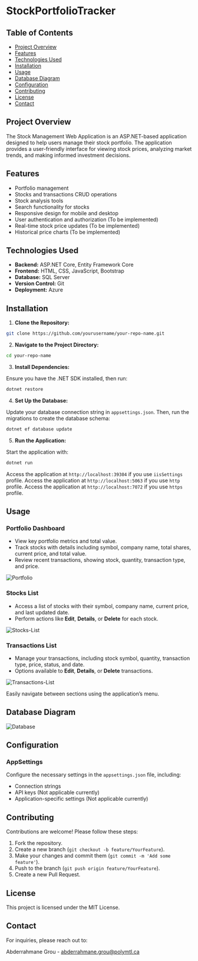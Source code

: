 # StockPortfolioTracker
## Table of Contents
- [Project Overview](#project-overview)
- [Features](#features)
- [Technologies Used](#technologies-used)
- [Installation](#installation)
- [Usage](#usage)
- [Database Diagram](#database-diagram)
- [Configuration](#configuration)
- [Contributing](#contributing)
- [License](#license)
- [Contact](#contact)

## Project Overview
The Stock Management Web Application is an ASP.NET-based application designed to help users manage their stock portfolio. The application provides a user-friendly interface for viewing stock prices, analyzing market trends, and making informed investment decisions.

## Features
- Portfolio management
- Stocks and transactions CRUD operations
- Stock analysis tools
- Search functionality for stocks
- Responsive design for mobile and desktop
- User authentication and authorization (To be implemented)
- Real-time stock price updates (To be implemented)
- Historical price charts (To be implemented)

## Technologies Used
- **Backend:** ASP.NET Core, Entity Framework Core
- **Frontend:** HTML, CSS, JavaScript, Bootstrap
- **Database:** SQL Server
- **Version Control:** Git
- **Deployment:** Azure

## Installation
1. **Clone the Repository:**

```bash
git clone https://github.com/yourusername/your-repo-name.git
```

2. **Navigate to the Project Directory:**

```bash
cd your-repo-name
```

3. **Install Dependencies:**

Ensure you have the .NET SDK installed, then run:

```bash
dotnet restore
```

4. **Set Up the Database:**

Update your database connection string in `appsettings.json`. Then, run the migrations to create the database schema:

```bash
dotnet ef database update
```

5. **Run the Application:**

Start the application with:

```bash
dotnet run
```
Access the application at `http://localhost:39304` if you use `iisSettings` profile.
Access the application at `http://localhost:5063` if you use `http` profile.
Access the application at `http://localhost:7072` if you use `https` profile.

## Usage
### Portfolio Dashboard
- View key portfolio metrics and total value.
- Track stocks with details including symbol, company name, total shares, current price, and total value.
- Review recent transactions, showing stock, quantity, transaction type, and price.
<img src="https://i.ibb.co/WnTHmZC/Portfolio.png" alt="Portfolio" border="0">

### Stocks List
- Access a list of stocks with their symbol, company name, current price, and last updated date.
- Perform actions like **Edit**, **Details**, or **Delete** for each stock.
<img src="https://i.ibb.co/bvwvCmc/Stocks-List.png" alt="Stocks-List" border="0">

### Transactions List
- Manage your transactions, including stock symbol, quantity, transaction type, price, status, and date.
- Options available to **Edit**, **Details**, or **Delete** transactions.
<img src="https://i.ibb.co/1QF1dvY/Transactions-List.png" alt="Transactions-List" border="0">

Easily navigate between sections using the application’s menu.

## Database Diagram
<img src="https://i.ibb.co/Rp0TNPB/Database.png" alt="Database" border="0">

## Configuration
### AppSettings
Configure the necessary settings in the `appsettings.json` file, including:

- Connection strings
- API keys (Not applicable currently)
- Application-specific settings (Not applicable currently)

## Contributing
Contributions are welcome! Please follow these steps:

1. Fork the repository.
2. Create a new branch (`git checkout -b feature/YourFeature`).
3. Make your changes and commit them (`git commit -m 'Add some feature'`).
4. Push to the branch (`git push origin feature/YourFeature`).
5. Create a new Pull Request.

## License
This project is licensed under the MIT License.

## Contact
For inquiries, please reach out to:

Abderrahmane Grou - abderrahmane.grou@polymtl.ca
